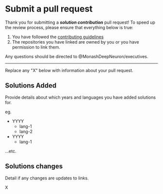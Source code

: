# Submit a pull request

Thank you for submitting a _**solution contribution**_ pull request! To speed up the review process, please ensure that everything below
is true:

1. You have followed the [contributing guidelines][1]
2. The repositories you have linked are owned by you or you have permission to link them.

Any questions should be directed to @MonashDeepNeuron/executives.

---

Replace any "X" below with information about your pull request.

## Solutions Added

Provide details about which years and languages you have added solutions for.

eg.

- YYYY
  - lang-1
  - lang-2
- YYYY
  - lang-1

...etc.

## Solutions changes

Detail if any changes are updates to links.

X

[1]: https://github.com/MonashDeepNeuron/Advent-of-Code/blob/main/CONTRIBUTING.md

